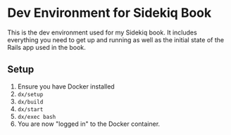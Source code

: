 # Dev Environment for Sidekiq Book

This is the dev environment used for my Sidekiq book.  It includes everything you need to get up and running as
well as the initial state of the Rails app used in the book.

## Setup

1. Ensure you have Docker installed
1. `dx/setup`
1. `dx/build`
1. `dx/start`
1. `dx/exec bash`
1. You are now "logged in" to the Docker container.

